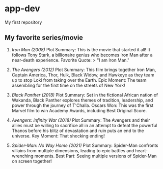 # app-dev
My first repository
## My favorite series/movie
1. *Iron Man (2008)*
Plot Summary: This is the movie that started it all! It follows Tony Stark, a billionaire genius who becomes Iron Man after a near-death experience.
Favorite Quote: > "I am Iron Man."

2. *The Avengers (2012)*
Plot Summary: This film brings together Iron Man, Captain America, Thor, Hulk, Black Widow, and Hawkeye as they team up to stop Loki from taking over the Earth.
Epic Moment: The team assembling for the first time on the streets of New York!

3. *Black Panther (2018)*
Plot Summary: Set in the fictional African nation of Wakanda, Black Panther explores themes of tradition, leadership, and power through the journey of T'Challa.
Oscars Won: This was the first Marvel film to win Academy Awards, including Best Original Score.

4. *Avengers: Infinity War (2018)*
Plot Summary: The Avengers and their allies must be willing to sacrifice all in an attempt to defeat the powerful Thanos before his blitz of devastation and ruin puts an end to the universe.
Key Moment: That shocking ending!

5. *Spider-Man: No Way Home (2021)*
Plot Summary: Spider-Man confronts villains from multiple dimensions, leading to epic battles and heart-wrenching moments.
Best Part: Seeing multiple versions of Spider-Man on screen together!
